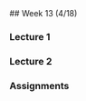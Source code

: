 <div class="week">

<div class="week_heading" markdown="1">
## Week 13 (4/18)
</div>

<div class="column_materials"  markdown="1">

### Lecture 1

### Lecture 2


</div>

<div class="column_assign"  markdown="1">

### Assignments



</div>
</div>
